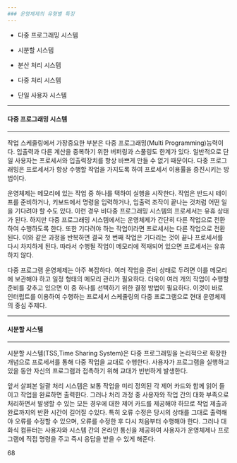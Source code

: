 ```yaml
---
### 운영체제의 유형별 특징
---
```

- 다중 프로그래밍 시스템

- 시분할 시스템

- 분산 처리 시스템

- 다중 처리 시스템

- 단일 사용자 시스템

---
#### 다중 프로그래밍 시스템
---
작업 스케줄링에서 가장중요한 부분은 다중 프로그래밍(Multi Programming)능력이다. 입출력과 다른 계산을 중복하기 위한 버퍼링과 스풀링도 한계가 있다. 일반적으로 단일 사용자는 프로세서와 입출력장치를 항상 바쁘게 만들 수 없기 때문이다. 다중 프로그래밍은 프로세서가 항상 수행할 작업을 가지도록 하여 프로세서 이용률을 증진시키는 방법이다.

운영체제는 메모리에 있는 작업 중 하나를 택하여 실행을 시작한다. 작업은 반드시 테이프를 준비하거나, 키보드에서 명령을 입력하거나, 입출력 조작이 끝나는 것처럼 어떤 일을 기다려야 할 수도 있다. 이런 경우 비다중 프로그래밍 시스템의 프로세서는 유휴 상태가 된다. 하지만 다중 프로그래밍 시스템에서는 운영체제가 간단히 다른 작업으로 전환하여 수행하도록 한다. 또한 기다려야 하는 작업이라면 프로세서는 다른 작업으로 전환된다. 이와 같은 과정을 반복하면 결국 첫 번째 작업은 기다리는 것이 끝나 프로세서를 다시 차지하게 된다. 따라서 수행될 작업이 메모리에 적재되어 있으면 프로세서는 유휴하지 않다.

다중 프로그램 운영체제는 아주 복잡하다. 여러 작업을 준비 상태로 두려면 이를 메모리에 보관해야 하고 일정 형태의 메모리 관리가 필요하다. 더욱이 여러 개의 작업이 수행할 준비를 갖추고 있으면 이 중 하나를 선택하기 위한 결정 방법이 필요하다. 이것이 바로 인터럽트를 이용하여 수행하는 프로세서 스케줄링의 다중 프로그램으로 현대 운영체제의 중심 주제다.

---
#### 시분할 시스템
---
시분할 시스템(TSS,Time Sharing System)은 다중 프로그래밍을 논리적으로 확장한 개념으로 프로세서를 통해 다중 작업을 교대로 수행한다. 사용자가 프로그램을 실행하고 있을 동안 자신의 프로그램과 접촉하기 위해 교대가 빈번하게 발생한다.

앞서 살펴본 일괄 처리 시스템은 보통 작업을 미리 정의된 각 제어 카드와 함께 읽어 들이고 작업을 완료하면 출력한다. 그러나 처리 과정 중 사용자와 작업 간의 대화 부족으로 처리하면서 발생할 수 있는 모든 경우에 대한 제어 카드를 제공해야 하므로 작업 제출과 완료까지의 반환 시간이 길어질 수있다. 특히 오류 수정은 당시의 상태를 그대로 출력해야 오류를 수정할 수 있으며, 오류를 수정한 후 다시 처음부터 수행해야 한다. 그러나 대화식 컴퓨터는 사용자와 시스템 간의 온라인 통신을 제공하여 사용자가 운영체제나 프로그램에 직접 명령을 주고 즉시 응답을 받을 수 있게 해준다.

68


